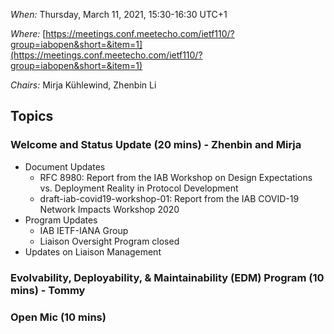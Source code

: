 *When:* Thursday, March 11, 2021, 15:30-16:30 UTC+1

*Where:* [https://meetings.conf.meetecho.com/ietf110/?group=iabopen&short=&item=1](https://meetings.conf.meetecho.com/ietf110/?group=iabopen&short=&item=1)

*Chairs:* Mirja Kühlewind, Zhenbin Li

## Topics

### Welcome and Status Update (20 mins) - Zhenbin and Mirja
* Document Updates
  - RFC 8980: Report from the IAB Workshop on Design Expectations vs. Deployment Reality in Protocol Development
  - draft-iab-covid19-workshop-01: Report from the IAB COVID-19 Network Impacts Workshop 2020
* Program Updates
  - IAB IETF-IANA Group
  - Liaison Oversight Program closed
* Updates on Liaison Management  

### Evolvability, Deployability, & Maintainability (EDM) Program (10 mins) - Tommy

### Open Mic (10 mins)
